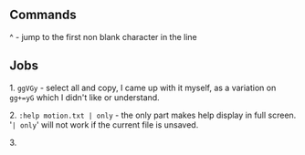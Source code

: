 
## Commands 

^ - jump to the first non blank character in the line

## Jobs

1\. `ggVGy` - select all and copy, I came up with it myself, as a variation on `gg+=yG` which I didn't like or understand. 

2\. `:help motion.txt | only` - the only part makes help display in full screen. '`| only`' will not work if the current file is unsaved.

3\. 
